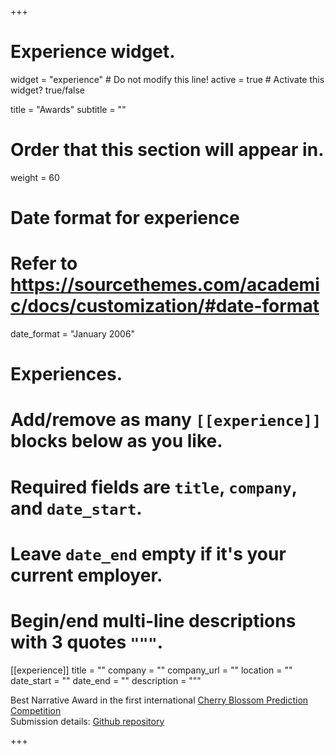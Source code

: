 +++
# Experience widget.
widget = "experience"  # Do not modify this line!
active = true  # Activate this widget? true/false

title = "Awards"
subtitle = ""

# Order that this section will appear in.
weight = 60

# Date format for experience
#   Refer to https://sourcethemes.com/academic/docs/customization/#date-format
date_format = "January 2006"

# Experiences.
#   Add/remove as many `[[experience]]` blocks below as you like.
#   Required fields are `title`, `company`, and `date_start`.
#   Leave `date_end` empty if it's your current employer.
#   Begin/end multi-line descriptions with 3 quotes `"""`.
[[experience]]
  title = ""
  company = ""
  company_url = ""
  location = ""
  date_start = ""
  date_end = ""
  description = """

Best Narrative Award in the first international [Cherry Blossom Prediction Competition](https://competition.statistics.gmu.edu/winners-2022/) \
Submission details: [Github repository](https://github.com/siyueyang/peak-bloom-prediction)

+++
